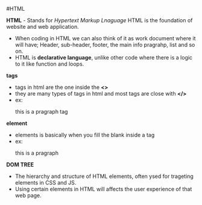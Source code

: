 #HTML

**HTML** - Stands for *Hypertext Markup Lnaguage* HTML is the foundation of website and web application.

- When coding in HTML we can also think of it as work document where it will have; Header, sub-header, footer, the main info pragrahp, list and so on.
- HTML is **declarative language**, unlike other code where there is a logic to it like function and loops.
         
**tags**
- tags in html are the one inside the **<>** 
- they are many types of tags in html and most tags are close with **</>**
- ex: <p></p> this is a pragraph tag

**element** 
- elements is basically when you fill the blank inside a tag
- ex: <p> this is a pragraph</p>

**DOM TREE** 
- The hierarchy and structure of HTML elements, often ysed for trageting elements in CSS and JS.
- Using certain elements in HTML will affects the user experience of that web page.